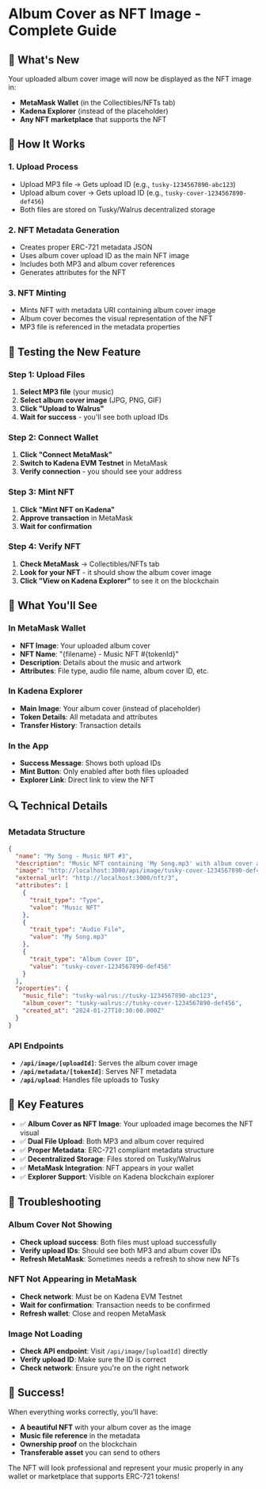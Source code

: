 # Album Cover as NFT Image - Complete Guide

## 🎨 What's New

Your uploaded album cover image will now be displayed as the NFT image in:
- **MetaMask Wallet** (in the Collectibles/NFTs tab)
- **Kadena Explorer** (instead of the placeholder)
- **Any NFT marketplace** that supports the NFT

## 🔧 How It Works

### 1. **Upload Process**
- Upload MP3 file → Gets upload ID (e.g., `tusky-1234567890-abc123`)
- Upload album cover → Gets upload ID (e.g., `tusky-cover-1234567890-def456`)
- Both files are stored on Tusky/Walrus decentralized storage

### 2. **NFT Metadata Generation**
- Creates proper ERC-721 metadata JSON
- Uses album cover upload ID as the main NFT image
- Includes both MP3 and album cover references
- Generates attributes for the NFT

### 3. **NFT Minting**
- Mints NFT with metadata URI containing album cover image
- Album cover becomes the visual representation of the NFT
- MP3 file is referenced in the metadata properties

## 🚀 Testing the New Feature

### Step 1: Upload Files
1. **Select MP3 file** (your music)
2. **Select album cover image** (JPG, PNG, GIF)
3. **Click "Upload to Walrus"**
4. **Wait for success** - you'll see both upload IDs

### Step 2: Connect Wallet
1. **Click "Connect MetaMask"**
2. **Switch to Kadena EVM Testnet** in MetaMask
3. **Verify connection** - you should see your address

### Step 3: Mint NFT
1. **Click "Mint NFT on Kadena"**
2. **Approve transaction** in MetaMask
3. **Wait for confirmation**

### Step 4: Verify NFT
1. **Check MetaMask** → Collectibles/NFTs tab
2. **Look for your NFT** - it should show the album cover image
3. **Click "View on Kadena Explorer"** to see it on the blockchain

## 📱 What You'll See

### In MetaMask Wallet
- **NFT Image**: Your uploaded album cover
- **NFT Name**: "{filename} - Music NFT #{tokenId}"
- **Description**: Details about the music and artwork
- **Attributes**: File type, audio file name, album cover ID, etc.

### In Kadena Explorer
- **Main Image**: Your album cover (instead of placeholder)
- **Token Details**: All metadata and attributes
- **Transfer History**: Transaction details

### In the App
- **Success Message**: Shows both upload IDs
- **Mint Button**: Only enabled after both files uploaded
- **Explorer Link**: Direct link to view the NFT

## 🔍 Technical Details

### Metadata Structure
```json
{
  "name": "My Song - Music NFT #3",
  "description": "Music NFT containing 'My Song.mp3' with album cover artwork...",
  "image": "http://localhost:3000/api/image/tusky-cover-1234567890-def456",
  "external_url": "http://localhost:3000/nft/3",
  "attributes": [
    {
      "trait_type": "Type",
      "value": "Music NFT"
    },
    {
      "trait_type": "Audio File", 
      "value": "My Song.mp3"
    },
    {
      "trait_type": "Album Cover ID",
      "value": "tusky-cover-1234567890-def456"
    }
  ],
  "properties": {
    "music_file": "tusky-walrus://tusky-1234567890-abc123",
    "album_cover": "tusky-walrus://tusky-cover-1234567890-def456",
    "created_at": "2024-01-27T10:30:00.000Z"
  }
}
```

### API Endpoints
- **`/api/image/[uploadId]`**: Serves the album cover image
- **`/api/metadata/[tokenId]`**: Serves NFT metadata
- **`/api/upload`**: Handles file uploads to Tusky

## 🎯 Key Features

- ✅ **Album Cover as NFT Image**: Your uploaded image becomes the NFT visual
- ✅ **Dual File Upload**: Both MP3 and album cover required
- ✅ **Proper Metadata**: ERC-721 compliant metadata structure
- ✅ **Decentralized Storage**: Files stored on Tusky/Walrus
- ✅ **MetaMask Integration**: NFT appears in your wallet
- ✅ **Explorer Support**: Visible on Kadena blockchain explorer

## 🔧 Troubleshooting

### Album Cover Not Showing
- **Check upload success**: Both files must upload successfully
- **Verify upload IDs**: Should see both MP3 and album cover IDs
- **Refresh MetaMask**: Sometimes needs a refresh to show new NFTs

### NFT Not Appearing in MetaMask
- **Check network**: Must be on Kadena EVM Testnet
- **Wait for confirmation**: Transaction needs to be confirmed
- **Refresh wallet**: Close and reopen MetaMask

### Image Not Loading
- **Check API endpoint**: Visit `/api/image/[uploadId]` directly
- **Verify upload ID**: Make sure the ID is correct
- **Check network**: Ensure you're on the right network

## 🎉 Success!

When everything works correctly, you'll have:
- **A beautiful NFT** with your album cover as the image
- **Music file reference** in the metadata
- **Ownership proof** on the blockchain
- **Transferable asset** you can send to others

The NFT will look professional and represent your music properly in any wallet or marketplace that supports ERC-721 tokens!
